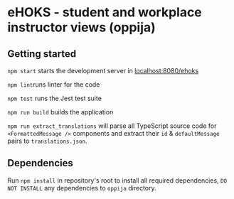 # eHOKS - student and workplace instructor views (oppija)

## Getting started

`npm start` starts the development server in [localhost:8080/ehoks](http://localhost:8080/ehoks)

`npm lint`runs linter for the code

`npm test` runs the Jest test suite

`npm run build` builds the application

`npm run extract_translations` will parse all TypeScript source code for `<FormattedMessage />` components and extract their `id` & `defaultMessage` pairs to `translations.json`.

## Dependencies

Run `npm install` in repository's root to install all required dependencies, `DO NOT INSTALL` any dependencies to `oppija` directory.
